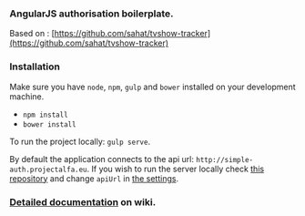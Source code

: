 ### AngularJS authorisation boilerplate.
Based on : [https://github.com/sahat/tvshow-tracker](https://github.com/sahat/tvshow-tracker)

### Installation

Make sure you have `node`, `npm`, `gulp` and `bower` installed on your development machine.

* `npm install`
* `bower install`

To run the project locally: `gulp serve`.

By default the application connects to the api url: `http://simple-auth.projectalfa.eu`. If you wish to run the server locally check [this repository](https://bitbucket.org/AlfaProject/simple-auth-back) and change `apiUrl` in [the settings](https://bitbucket.org/AlfaProject/angular-auth-front/wiki/Settings).

### [Detailed documentation](https://bitbucket.org/AlfaProject/angular-auth-front/wiki/Home) on wiki.